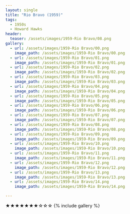 ```yaml
---
layout: single
title: "Rio Bravo (1959)"
tags:
  - 1950s 
  - Howard Hawks
header:
  teaser: /assets/images/1959-Rio Bravo/08.png
gallery:
  - url: /assets/images/1959-Rio Bravo/00.png
    image_path: /assets/images/1959-Rio Bravo/00.png  
  - url: /assets/images/1959-Rio Bravo/01.png
    image_path: /assets/images/1959-Rio Bravo/01.png
  - url: /assets/images/1959-Rio Bravo/02.png
    image_path: /assets/images/1959-Rio Bravo/02.png
  - url: /assets/images/1959-Rio Bravo/03.png
    image_path: /assets/images/1959-Rio Bravo/03.png
  - url: /assets/images/1959-Rio Bravo/04.png
    image_path: /assets/images/1959-Rio Bravo/04.png
  - url: /assets/images/1959-Rio Bravo/05.png
    image_path: /assets/images/1959-Rio Bravo/05.png
  - url: /assets/images/1959-Rio Bravo/06.png
    image_path: /assets/images/1959-Rio Bravo/06.png
  - url: /assets/images/1959-Rio Bravo/07.png
    image_path: /assets/images/1959-Rio Bravo/07.png
  - url: /assets/images/1959-Rio Bravo/08.png
    image_path: /assets/images/1959-Rio Bravo/08.png
  - url: /assets/images/1959-Rio Bravo/09.png
    image_path: /assets/images/1959-Rio Bravo/09.png
  - url: /assets/images/1959-Rio Bravo/10.png
    image_path: /assets/images/1959-Rio Bravo/10.png
  - url: /assets/images/1959-Rio Bravo/11.png
    image_path: /assets/images/1959-Rio Bravo/11.png
  - url: /assets/images/1959-Rio Bravo/12.png
    image_path: /assets/images/1959-Rio Bravo/12.png
  - url: /assets/images/1959-Rio Bravo/13.png
    image_path: /assets/images/1959-Rio Bravo/13.png
  - url: /assets/images/1959-Rio Bravo/14.png
    image_path: /assets/images/1959-Rio Bravo/14.png

---
```

★★★★★★★☆☆☆
{% include gallery %}
